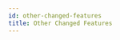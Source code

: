 ```yaml
---
id: other-changed-features
title: Other Changed Features
---
```


```scala mdoc:file:incompat-3.0/inheritance-shadowing/README.md
```

```scala mdoc:file:incompat-3.0/abstract-override/README.md
```

```scala mdoc:file:incompat-3.0/by-name-param-type-infer/README.md
```

```scala mdoc:file:incompat-3.0/default-param-variance/README.md
```

```scala mdoc:file:incompat-3.0/explicit-call-to-unapply/README.md
```

```scala mdoc:file:incompat-3.0/java-lang-enum/README.md
```

```scala mdoc:file:incompat-3.0/reflective-call/README.md
```

```scala mdoc:file:incompat-3.0/access-modifier/README.md
```

```scala mdoc:file:incompat-3.0/wildcard-argument/README.md
```
